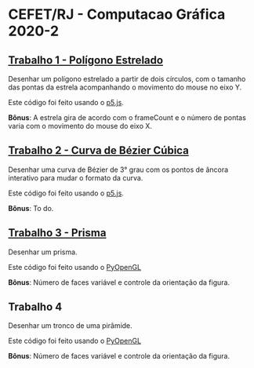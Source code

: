 # CEFET/RJ - Computacao Gráfica 2020-2

## [Trabalho 1 - Polígono Estrelado](https://github.com/zirondi/CEFET-Computacao_Grafica_2020-2/tree/main/Trab_01-Poligono_Estrelado)

Desenhar um polígono estrelado a partir de dois círculos, com o tamanho das pontas da estrela acompanhando o movimento do mouse no eixo Y.

Este código foi feito usando o [p5.js](https://p5js.org/).

**Bônus**: A estrela gira de acordo com o frameCount e o número de pontas varia com o movimento do mouse do eixo X.

## [Trabalho 2 - Curva de Bézier Cúbica](https://github.com/zirondi/CEFET-Computacao_Grafica_2020-2/tree/main/Trab_02-Curva_de_Bezier_Cubica)

Desenhar uma curva de Bézier de 3° grau com os pontos de âncora interativo para mudar o formato da curva.

Este código foi feito usando o [p5.js](https://p5js.org/).

**Bônus**: To do.

## [Trabalho 3 - Prisma](https://github.com/zirondi/CEFET-Computacao_Grafica_2020-2/tree/main/Trab_03-Prisma)

Desenhar um prisma.

Este código foi feito usando o [PyOpenGL](https://pypi.org/project/PyOpenGL/)

**Bônus**: Número de faces variável e controle da orientação da figura. 

## Trabalho 4

Desenhar um tronco de uma pirâmide.

Este código foi feito usando o [PyOpenGL](https://pypi.org/project/PyOpenGL/)

**Bônus**: Número de faces variável e controle da orientação da figura. 